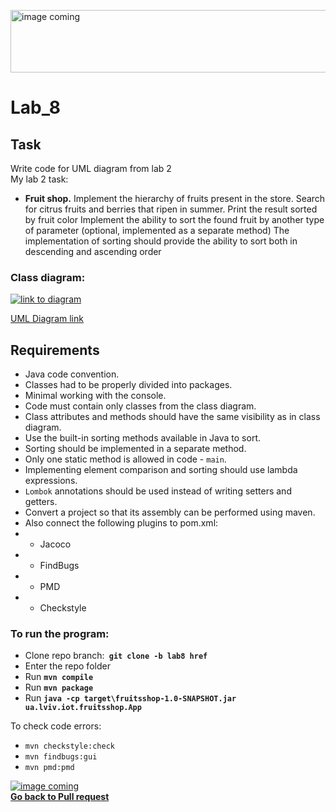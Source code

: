 <img src="https://encrypted-tbn0.gstatic.com/images?q=tbn:ANd9GcSNIpvMrNHbqDsOI3lSQCsIu-PEYa1O1weLuA&usqp=CAU" alt="image coming" width="1200" height ="100"/> <br>

# Lab_8

## Task

Write code for UML diagram from lab 2<br>
My lab 2 task:<br>

- **Fruit shop.** Implement the hierarchy of fruits present in the store. Search for citrus fruits and berries that ripen in summer. Print the result sorted by fruit color
Implement the ability to sort the found fruit by another type of parameter (optional, implemented as a separate method)
The implementation of sorting should provide the ability to sort both in descending and ascending order
### Class diagram:

<a href="https://drive.google.com/file/d/1YVd56iuDgkppQ48XoEcpEXYJo6nriDio/view?usp=sharing">
<img src="https://softlist.com.ua/upload/resize_cache/iblock/abc/219_219_140cd750bba9870f18aada2478b24840a/drawio.jpg" alt="link to diagram">
<p><figcaption> UML Diagram link </figcaption></p>
</a>

## Requirements

- Java code convention.
- Classes had to be properly divided into packages.
- Minimal working with the console.
- Code must contain only classes from the class diagram.
- Class attributes and methods should have the same visibility as in class diagram.
- Use the built-in sorting methods available in Java to sort.
- Sorting should be implemented in a separate method.
- Only one static method is allowed in code - `main`.
- Implementing element comparison and sorting should use lambda expressions.
- `Lombok` annotations should be used instead of writing setters and getters.
- Convert a project so that its assembly can be performed using maven.
- Also connect the following plugins to pom.xml:
- - Jacoco 
- - FindBugs
- - PMD
- - Checkstyle
### To run the program:

- Clone repo branch:**` git clone -b lab8 href`**
- Enter the repo folder
- Run **`mvn compile`**
- Run **`mvn package`**  
- Run **`java -cp target\fruitsshop-1.0-SNAPSHOT.jar ua.lviv.iot.fruitsshop.App`**


To check code errors:
- `mvn checkstyle:check`
- `mvn findbugs:gui`
- `mvn pmd:pmd`
<a href="https://github.com/Pashtetollo/Lab8/pull/1">
<img src="https://static.wikia.nocookie.net/bakemonogatari1645/images/b/b9/Shinobu.png/revision/latest/top-crop/width/360/height/450?cb=20161221045011" alt="image coming"/> <br>
<figcaption> <b> Go back to Pull request <b> </figcaption>
</a>

